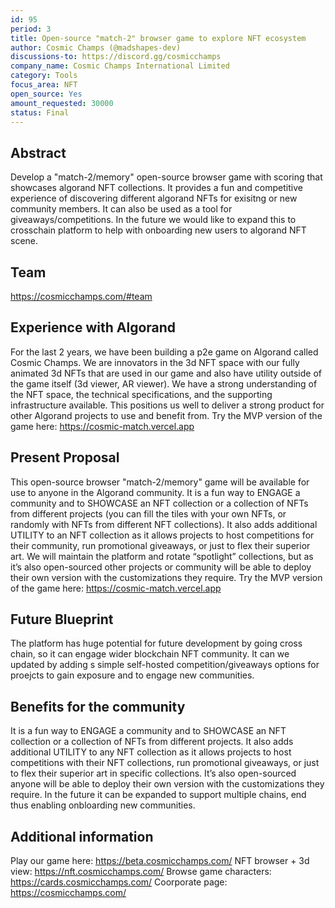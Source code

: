 ```yaml
---
id: 95
period: 3
title: Open-source "match-2" browser game to explore NFT ecosystem
author: Cosmic Champs (@madshapes-dev)
discussions-to: https://discord.gg/cosmicchamps
company_name: Cosmic Champs International Limited
category: Tools
focus_area: NFT
open_source: Yes
amount_requested: 30000
status: Final
---
```


## Abstract
Develop a "match-2/memory" open-source browser game with scoring that showcases algorand NFT collections. It provides a fun and competitive experience of discovering different algorand NFTs for exisitng or new community members. It can also be used as a tool for giveaways/competitions. In the future we would like to expand this to crosschain platform to help with onboarding new users to algorand NFT scene.
## Team
<a href="https://cosmicchamps.com/#team" target="_blank">https://cosmicchamps.com/#team</a>

## Experience with Algorand
For the last 2 years, we have been building a p2e game on Algorand called Cosmic Champs. We are innovators in the 3d NFT space with our fully animated 3d NFTs that are used in our game and also have utility outside of the game itself (3d viewer, AR viewer).
We have a strong understanding of the NFT space, the technical specifications, and the supporting infrastructure available. This positions us well to deliver a strong product for other Algorand projects to use and benefit from. Try the MVP version of the game here:  <a href="https://cosmic-match.vercel.app" target="_blank">https://cosmic-match.vercel.app</a>

## Present Proposal
This open-source browser "match-2/memory" game will be available for use to anyone in the Algorand community. It is a fun way to ENGAGE a community and to SHOWCASE an NFT collection or a collection of NFTs from different projects (you can fill the tiles with your own NFTs, or randomly with NFTs from different NFT collections). It also adds additional UTILITY to an NFT collection as it allows projects to host competitions for their community, run promotional giveaways, or just to flex their superior art. We will maintain the platform and rotate “spotlight” collections, but as it’s also open-sourced other projects or community will be able to deploy their own version with the customizations they require. Try the MVP version of the game here:  <a href="https://cosmic-match.vercel.app" target="_blank">https://cosmic-match.vercel.app</a>

## Future Blueprint
The platform has huge potential for future development by going cross chain, so it can engage wider blockchain NFT community. It can we updated by adding s simple self-hosted competition/giveaways options for proejcts to gain exposure and to engage new communities.

## Benefits for the community
It is a fun way to ENGAGE a community and to SHOWCASE an NFT collection or a collection of NFTs from different projects. It also adds additional UTILITY to any NFT collection as it allows projects to host competitions with their NFT collections, run promotional giveaways, or just to flex their superior art in specific collections. It’s also open-sourced anyone will be able to deploy their own version with the customizations they require. In the future it can be expanded to support multiple chains, end thus enabling onbloarding new communities.

## Additional information
Play our game here: <a href="https://beta.cosmicchamps.com/" target="_blank">https://beta.cosmicchamps.com/</a>
NFT browser + 3d view: <a href="https://nft.cosmicchamps.com/" target="_blank">https://nft.cosmicchamps.com/</a>
Browse game characters: <a href="https://cards.cosmicchamps.com/" target="_blank">https://cards.cosmicchamps.com/</a>
Coorporate page: <a href="https://cosmicchamps.com/" target="_blank">https://cosmicchamps.com/</a>
